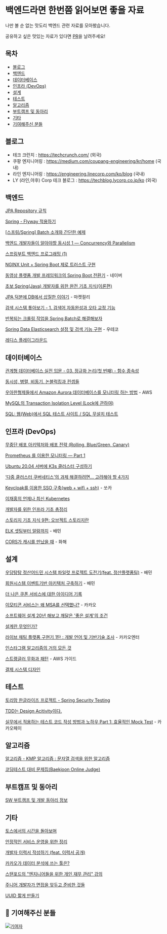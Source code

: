 # 백엔드라면 한번쯤 읽어보면 좋을 자료

나만 볼 순 없는 맛도리 백엔드 관련 자료를 모아봤습니다.

공유하고 싶은 맛있는 자료가 있다면 [PR](https://github.com/Hoon9901/backend-docs/pulls)을 날려주세요!

## 목차
- [블로그](#블로그)
- [백엔드](#백엔드)
- [데이터베이스](#데이터베이스)
- [인프라 (DevOps)](#인프라-devops)
- [설계](#설계)
- [테스트](#테스트)
- [알고리즘](#알고리즘)
- [부트캠프 및 동아리](#부트캠프-및-동아리)
- [기타](#기타)
- [기여해주신 분들](#-기여해주신-분들)

## 블로그
- 테크 크런치 : https://techcrunch.com/ (외국)
- 쿠팡 엔지니어링 : https://medium.com/coupang-engineering/kr/home (국내)
- 라인 엔지니어링 : https://engineering.linecorp.com/ko/blog (국내)
- LY (라인,야후) Corp 테크 블로그 : https://techblog.lycorp.co.jp/ko (외국)

## 백엔드
[JPA Repository 규칙](https://incheol-jung.gitbook.io/docs/q-and-a/spring/jpa-repository)

[Spring - Flyway 적용하기](https://backtony.github.io/spring/2021-10-22-spring-db-1/)

[\[스프링/Spring\] Batch 소개와 간단한 예제](https://deeplify.dev/back-end/spring/batch-tutorial)

[백엔드 개발자들이 알아야할 동시성 1 — Concurrency와 Parallelism](https://choi-geonu.medium.com/%EB%B0%B1%EC%97%94%EB%93%9C-%EA%B0%9C%EB%B0%9C%EC%9E%90%EB%93%A4%EC%9D%B4-%EC%95%8C%EC%95%84%EC%95%BC%ED%95%A0-%EB%8F%99%EC%8B%9C%EC%84%B1-1-concurrency%EC%99%80-parallelism-88c51aa2cdc5)

[스프링부트 백엔드 프로그래밍 (1)](https://brunch.co.kr/@springboot/530)

[NGINX Unit + Spring Boot 제로 트러스트 구현](https://nginxstore.com/blog/nginx-unit/nginx-unit-spring-boot-%EC%A0%9C%EB%A1%9C-%ED%8A%B8%EB%9F%AC%EC%8A%A4%ED%8A%B8-%EA%B5%AC%ED%98%84/)

[동영상 플랫폼 개발 프레임워크의 Spring Boot 전환기](https://d2.naver.com/helloworld/5626759) - 네이버

[초보 Spring(Java) 개발자를 위한 완전 기초 지식(이론편)](https://yozm.wishket.com/magazine/detail/1979/)

[JPA 덕분에 DB에서 삽질한 이야기](http://thefarmersfront.github.io/blog/jpa-uuid-sapjil/) - 마켓컬리

[검색 시스템 톺아보기 - 1. 검색어 자동완성과 오타 교정 기능](https://blog.lbox.kr/search-engine-1)

[반복되는 크롤링 작업을 Spring Batch로 해결해보자](https://disquiet.io/@misisjm/makerlog/%EB%B0%98%EB%B3%B5%EB%90%98%EB%8A%94-%ED%81%AC%EB%A1%A4%EB%A7%81-%EC%9E%91%EC%97%85%EC%9D%84-spring-batch%EB%A1%9C-%ED%95%B4%EA%B2%B0%ED%95%B4%EB%B3%B4%EC%9E%90)

[Spring Data Elasticsearch 설정 및 검색 기능 구현](https://tecoble.techcourse.co.kr/post/2021-10-19-elasticsearch/) - 우테코

[레디스 플레이그라운드](https://github.com/RedisPlayGround)

## 데이터베이스
[관계형 데이터베이스 실전 입문 - 03. 정규화 논리(첫 번째) - 함수 종속성](https://www.sunny-son.space/MySQL/RDBMstart03/)

[동시성, 병렬, 비동기, 논블럭킹과 컨셉들](https://black7375.tistory.com/90)

[우아한형제들에서 Amazon Aurora 데이터베이스를 모니터링 하는 방법](https://aws.amazon.com/ko/blogs/tech/how-to-monitor-rds-in-woowabrothers/) - AWS

[MySQL의 Transaction Isolation Level (Lock에 관하여)](http://labs.brandi.co.kr//2019/06/19/hansj.html)

[SQL: 웹(Web)에서 SQL 테스트 사이트 / SQL 무설치 테스트](https://gogoma.tistory.com/entry/SQL-%EC%9B%B9Web%EC%97%90%EC%84%9C-SQL-%ED%85%8C%EC%8A%A4%ED%8A%B8-%EC%82%AC%EC%9D%B4%ED%8A%B8-SQL-%EB%AC%B4%EC%84%A4%EC%B9%98-%ED%85%8C%EC%8A%A4%ED%8A%B8-%EC%82%AC%EC%9D%B4%ED%8A%B8) 

## 인프라 (DevOps)
[무중단 배포 아키텍처와 배포 전략 (Rolling, Blue/Green, Canary)](https://hudi.blog/zero-downtime-deployment/)

[Prometheus 를 이용한 모니터링 — Part 1](https://medium.com/@tkdgy0801/prometheus-%EB%A5%BC-%EC%9D%B4%EC%9A%A9%ED%95%9C-%EB%AA%A8%EB%8B%88%ED%84%B0%EB%A7%81-part-1-69de3e87d427)

[Ubuntu 20.04 서버에 K3s 클러스터 구성하기](https://cigiko.cafe24.com/author/cigiko/)

[‘다중 클러스터 쿠버네티스’의 과제 해결하려면... 고려해야 할 4가지](https://www.ciokorea.com/news/219639)

[Keycloak를 이용한 SSO 구축(web + wifi + ssh)](https://tech.socarcorp.kr/security/2019/07/31/keycloak-sso.html) - 쏘카

[이재홍의 언제나 최신 Kubernetes](https://pyrasis.com/jHLsAlwaysUpToDateKubernetes)

[개발자를 위한 인프라 기초 총정리](https://futurecreator.github.io/2018/11/09/it-infrastructure-basics/)

[스토리지 기초 지식 9편: 오브젝트 스토리지란](https://tech.gluesys.com/blog/2021/04/20/storage_9_intro.html)

[ELK 셋팅부터 알람까지](https://techblog.woowahan.com/2659/) - 배민

[CORS가 캐시를 만났을 때](https://blog.hwahae.co.kr/all/tech/10550) - 화해

## 설계

[우당탕탕 정산어드민 시스템 파일럿 프로젝트 도전기(feat. 정산플랫폼팀)](https://techblog.woowahan.com/8357/) - 배민

[회원시스템 이벤트기반 아키텍처 구축하기](https://techblog.woowahan.com/7835/) - 배민

[더 나은 쿠폰 서비스에 대한 아이디어 기록](https://johngrib.github.io/wiki/article/coupon-service-and-code-data/)

[이모티콘 서비스는 왜 MSA를 선택했나?](https://tech.kakao.com/2021/09/14/msa/) - 카카오

[소프트웨어 설계 20년 해보고 깨달은 '좋은 설계'의 조건](https://yozm.wishket.com/magazine/detail/1884/)

[설계란 무엇인가?](https://www.popit.kr/%EC%84%A4%EA%B3%84%EB%9E%80-%EB%AC%B4%EC%97%87%EC%9D%B8%EA%B0%80/)

[라이브 채팅 플랫폼 구현기 1탄 : 개발 언어 및 기반기술 조사](https://kakaoentertainment-tech.tistory.com/109) - 카카오엔터

[인스타그램 알고리즘의 거의 모든 것](https://brunch.co.kr/@mobiinside/1413)

[스트랭글러 무화과 패턴](https://docs.aws.amazon.com/ko_kr/prescriptive-guidance/latest/modernization-decomposing-monoliths/strangler-fig.html) - AWS 가이드

[결제 시스템 디자인](https://hides.kr/1141)

## 테스트
[토리맘 한글라이즈 프로젝트 - Spring Security Testing](https://godekdls.github.io/Spring%20Security/testing/) 

[TDD는 Design Acitivity이다.](https://perfectacle.github.io/2022/06/06/tdd-is-design-activity/)

[실무에서 적용하는 테스트 코드 작성 방법과 노하우 Part 1: 효율적인 Mock Test](https://tech.kakaopay.com/post/mock-test-code/) - 카카오페이

## 알고리즘

[알고리즘 - KMP 알고리즘 : 문자열 검색을 위한 알고리즘](https://chanhuiseok.github.io/posts/algo-14/)

[코딩테스트 대비 문제집(Baekjoon Online Judge)](https://github.com/tony9402/baekjoon)

## 부트캠프 및 동아리

[SW 부트캠프 및 개발 동아리 정보](https://www.notion.so/puleugo/SW-1e70e54ab7a44508a3d170717b6bc97f?pvs=4)

## 기타
[토스에서의 시간을 돌아보며](https://evan-moon.github.io/2022/05/07/toss-retrospective/)

[안정적인 서비스 운영을 위한 정리](https://bscnote.tistory.com/102)

[개발자 이력서 작성하기 (feat. 이력서 공개)](https://wonny.space/writing/work/engineer-resume)

[카카오가 데이터 분석에 쓰는 툴은?](https://byline.network/2022/12/1209_01/)

[스탠포드의 "엔지니어들을 위한 개인 재무 관리" 강의](https://news.hada.io/topic?id=9431)

[주니어 개발자가 면접을 앞두고 준비한 것들](https://yozm.wishket.com/magazine/detail/2058/)

[UUID 짧게 만들기](https://www.cochori.com/uuid-%EC%A7%A7%EA%B2%8C-%EB%A7%8C%EB%93%A4%EA%B8%B0/)


## 🌟 기여해주신 분들

[![기여자](https://contrib.rocks/image?repo=Hoon9901/backend-docs)](https://github.com/Hoon9901/backend-docs/graphs/contributors)











